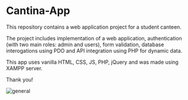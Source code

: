 # Cantina-App

This repository contains a web application project for a student canteen.

The project includes implementation of a web application, authentication (with two main roles: admin and users), form validation, database interogations using PDO and API integration using PHP for dynamic data.

This app uses vanilla HTML, CSS, JS, PHP, jQuery and was made using XAMPP server.

Thank you!

![general](https://github.com/LaviniaTinca/Cantina-App/assets/87981804/2bf75d6e-ecd2-45b9-89e0-20c4b858ff8a)
